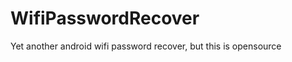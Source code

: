 WifiPasswordRecover
===================

Yet another android wifi password recover, but this is opensource
